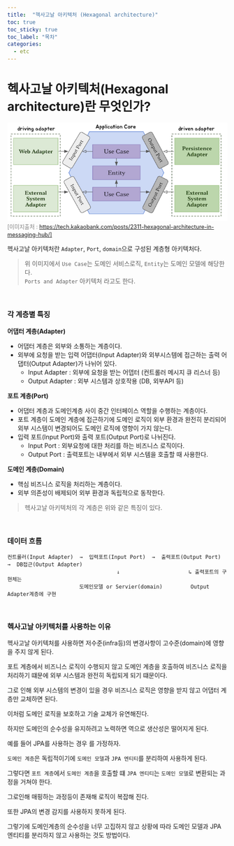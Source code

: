 ```yaml
---
title:  "헥사고날 아키텍처 (Hexagonal architecture)"
toc: true
toc_sticky: true
toc_label: "목차"
categories:
  - etc
---
```


# 헥사고날 아키텍처(Hexagonal architecture)란 무엇인가?

![헥사고날 아키텍처 구조](/imgs/hexagonal/hexagonal-architecture.png)  
<span style="font-size:90%;color:gray;">[이미지출처 : https://tech.kakaobank.com/posts/2311-hexagonal-architecture-in-messaging-hub/]</span>  
  
헥사고날 아키텍처란 `Adapter`, `Port`, `domain`으로 구성된 계층형 아키텍처다.  
> 위 이미지에서 `Use Case`는 도메인 서비스로직, `Entity`는 도메인 모델에 해당한다.  
> `Ports and Adapter` 아키텍처 라고도 한다.  
  
<br/>  
  
### 각 계층별 특징  
**어댑터 계층(Adapter)**
  - 어댑터 계층은 외부와 소통하는 계층이다.  
  - 외부에 요청을 받는 입력 어댑터(Input Adapter)와 외부시스템에 접근하는 출력 어댑터(Output Adapter)가 나뉘어 있다.  
    - Input Adapter : 외부에 요청을 받는 어뎁터 (컨트롤러 메시지 큐 리스너 등)  
    - Output Adapter : 외부 시스템과 상호작용 (DB, 외부API 등)  
    
**포트 계층(Port)**  
  - 어댑터 계층과 도메인계층 사이 중간 인터페이스 역할을 수행하는 계층이다.  
  - 포트 계층이 도메인 계층에 접근하기에 도메인 로직이 외부 환경과 완전히 분리되어 외부 시스템이 변경되어도 도메인 로직에 영향이 가지 않는다.  
  - 입력 포트(Input Port)와 출력 포트(Output Port)로 나뉘진다.  
    - Input Port : 외부요청에 대한 처리를 하는 비즈니스 로직이다.  
    - Output Port : 출력포트는 내부에서 외부 시스템을 호출할 때 사용한다.  
  
**도메인 계층(Domain)**  
  - 핵심 비즈니스 로직을 처리하는 계층이다.
  - 외부 의존성이 배제되어 외부 환경과 독립적으로 동작한다.  
   
> 헥사고날 아키텍처의 각 계층은 위와 같은 특징이 있다.  
  
<br/>  
  
### 데이터 흐름
```
컨트롤러(Input Adapter)  →  입력포트(Input Port)  →  출력포트(Output Port)  →  DB접근(Output Adapter)  
                                   ↓                      ↳ 출력포트의 구현체는 
                       도메인모델 or Servier(domain)         Output Adapter계층에 구현 
```
  
<br/>  
  
### 헥사고날 아키텍처를 사용하는 이유  
헥사고날 아키텍처를 사용하면 저수준(infra등)의 변경사항이 고수준(domain)에 영향을 주지 않게 된다.   

포트 계층에서 비즈니스 로직이 수행되지 않고 도메인 계층을 호출하여 비즈니스 로직을 처리하기 떄문에 외부 시스템과 완전히 독립되게 되기 떄문이다.  
  
그로 인해 외부 시스템의 변경이 있을 경우 비즈니스 로직은 영향을 받지 않고 어댑터 계층만 교체하면 된다.  
  
이처럼 도메인 로직을 보호하고 기술 교체가 유연해진다.  

하지만 도메인의 순수성을 유지하려고 노력하면 역으로 생산성은 떨어지게 된다.
   
예를 들어 JPA를 사용하는 경우 를 가정하자.  
  
`도메인 계층`은 독립적이기에 `도메인 모델`과 `JPA 엔티티`를 분리하여 사용하게 된다.  
  
그렇다면 `포트 계층`에서 `도메인 계층`을 호출할 떄 `JPA 엔티티`는 `도메인 모델`로 변환되는 과정을 거쳐야 한다.  
  
그로인해 매핑하는 과정등이 존재해 로직이 복잡해 진다.  
  
또한 JPA의 변경 감지를 사용하지 못하게 된다.  
  
그렇기에 도메인계층의 순수성을 너무 고집하지 않고 상황에 따라 도메인 모델과 JPA 엔티티를 분리하지 않고 사용하는 것도 방법이다.  
  